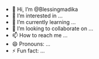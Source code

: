 - 👋 Hi, I’m @Blessingmadika
- 👀 I’m interested in ...
- 🌱 I’m currently learning ...
- 💞️ I’m looking to collaborate on ...
- 📫 How to reach me ...
- 😄 Pronouns: ...
- ⚡ Fun fact: ...

<!---
Blessingmadika/Blessingmadika is a ✨ special ✨ repository because its `README.md` (this file) appears on your GitHub profile.
You can click the Preview link to take a look at your changes.
--->
